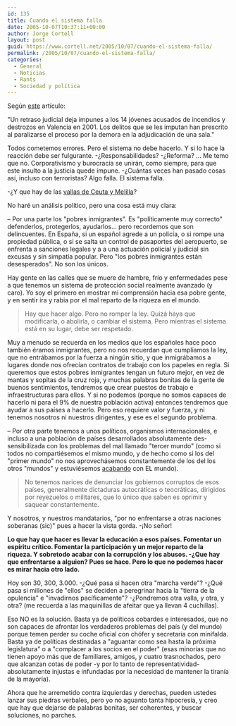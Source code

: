 ```yaml
---
id: 135
title: Cuando el sistema falla
date: 2005-10-07T10:37:11+00:00
author: Jorge Cortell
layout: post
guid: https://www.cortell.net/2005/10/07/cuando-el-sistema-falla/
permalink: /2005/10/07/cuando-el-sistema-falla/
categories:
  - General
  - Noticias
  - Rants
  - Sociedad y polí­tica
---
```

Según [este](https://servicios.lasprovincias.es/valencia/pg051006/prensa/noticias/Sucesos/200510/06/VAL-SUC-170.html) artí­culo:

"Un retraso judicial deja impunes a los 14 jóvenes acusados de incendios y destrozos en Valencia en 2001. Los delitos que se les imputan han prescrito al paralizarse el proceso por la demora en la adjudicación de una sala."

Todos cometemos errores. Pero el sistema no debe hacerlo. Y si lo hace la reacción debe ser fulgurante. -¿Responsabilidades? -¿Reforma? ... Me temo que no. Corporativismo y burocracia se unirán, como siempre, para que este insulto a la justicia quede impune. -¿Cuántas veces han pasado cosas así­, incluso con terroristas? Algo falla. El sistema falla.

-¿Y que hay de las [vallas de Ceuta y Melilla](https://www.levante-emv.es/secciones/noticia.jsp?pIdNoticia=141155&pIdSeccion=6&pNumEjemplar=2935&)?

No haré un análisis polí­tico, pero una cosa está muy clara:

– Por una parte los "pobres inmigrantes". Es "polí­ticamente muy correcto" defenderlos, protegerlos, ayudarlos... pero recordemos que son delincuentes. En España, si un español agrede a un policí­a, o si rompe una propiedad pública, o si se salta un control de pasaportes del aeropuerto, se enfrenta a sanciones legales y a a una actuación policial y judicial sin excusas y sin simpatí­a popular. Pero "los pobres inmigrantes están desesperados". No son los únicos.

Hay gente en las calles que se muere de hambre, frí­o y enfermedades pese a que tenemos un sistema de protección social realmente avanzado (y caro). Yo soy el primero en mostrar mi comprensión hacia esa pobre gente, y en sentir ira y rabia por el mal reparto de la riqueza en el mundo.

> Hay que hacer algo. Pero no romper la ley. Quizá haya que modificarla, o abolirla, o cambiar el sistema. Pero mientras el sistema está en su lugar, debe ser respetado. 

Muy a menudo se recuerda en los medios que los españoles hace poco también éramos inmigrantes, pero no nos recuerdan que cumplí­amos la ley, que no entrábamos por la fuerza a ningún sitio, y que inmigrábamos a lugares donde nos ofrecí­an contratos de trabajo con los papeles en regla. Si queremos que estos pobres inmigrantes tengan un futuro mejor, en vez de mantas y sopitas de la cruz roja, y muchas palabras bonitas de la gente de buenos sentimientos, tendremos que crear puestos de trabajo e infraestructuras para ellos. Y si no podemos (porque no somos capaces de hacerlo ni para el 9% de nuestra población activa) entonces tendremos que ayudar a sus paí­ses a hacerlo. Pero eso requiere valor y fuerza, y ni tenemos nosotros ni nuestros dirigentes, y ese es el segundo problema.

– Por otra parte tenemos a unos polí­ticos, organismos internacionales, e incluso a una población de paí­ses desarrollados absolutamente des-sensibilizada con los problemas del mal llamado "tercer mundo" (como si todos no compartiésemos el mismo mundo, y de hecho como si los del "primer mundo" no nos aprovechásemos constantemente de los del los otros "mundos" y estuviésemos [acabando](https://earthobservatory.nasa.gov/Newsroom/NewImages/images.php3?img_id=17047) con EL mundo).

> No tenemos narices de denunciar los gobiernos corruptos de esos paí­ses, generalmente dictaduras autocráticas o teocráticas, dirigidos por reyezuelos o militares, que lo único que saben es oprimir y saquear constantemente.

Y nosotros, y nuestros mandatarios, "por no enfrentarse a otras naciones soberanas (sic)" pues a hacer la vista gorda. -¡No señor!

**Lo que hay que hacer es llevar la educación a esos paí­ses. Fomentar un espí­ritu crí­tico. Fomentar la participación y un mejor reparto de la riqueza. Y sobretodo acabar con la corrupción y los abusos. -¿Que hay que enfrentarse a alguien? Pues se hace. Pero lo que no podemos hacer es mirar hacia otro lado.**

Hoy son 30, 300, 3.000. -¿Qué pasa si hacen otra "marcha verde"? -¿Qué pasa si millones de "ellos" se deciden a peregrinar hacia la "tierra de la opulencia" e "invadirnos pací­ficamente"? -¿Pondremos otra valla, y otra, y otra? (me recuerda a las maquinillas de afeitar que ya llevan 4 cuchillas).

Eso NO es la solución. Basta ya de polí­ticos cobardes e interesados, que no son capaces de afrontar los verdaderos problemas del paí­s (y del mundo) porque temen perder su coche oficial con chófer y secretaria con minifalda. Basta ya de polí­ticas destinadas a "aguantar como sea hasta la próxima legislatura" o a "complacer a los socios en el poder" (esas minorí­as que no tienen apoyo más que de familiares, amigos, y cuatro trasnochados, pero que alcanzan cotas de poder -y por lo tanto de representatividad- absolutamente injustas e infundadas por la necesidad de mantener la tiraní­a de la mayorí­a).

Ahora que he arremetido contra izquierdas y derechas, pueden ustedes lanzar sus piedras verbales, pero yo no aguanto tanta hipocresí­a, y creo que hay que dejarse de palabras bonitas, ser coherentes, y buscar soluciones, no parches.